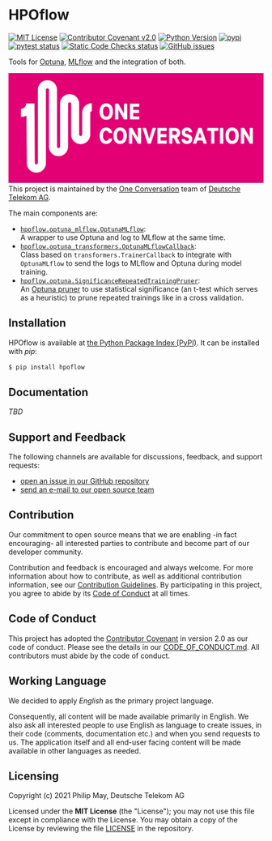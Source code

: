 # HPOflow

[![MIT License](https://img.shields.io/github/license/telekom/HPOflow)](https://github.com/telekom/HPOflow/blob/main/LICENSE)
[![Contributor Covenant v2.0](https://img.shields.io/badge/Contributor%20Covenant-v2.0%20adopted-ff69b4.svg)](https://github.com/telekom/HPOflow/blob/main/CODE_OF_CONDUCT.md)
[![Python Version](https://img.shields.io/pypi/pyversions/hpoflow)](https://www.python.org)
[![pypi](https://img.shields.io/pypi/v/hpoflow.svg)](https://pypi.python.org/pypi/hpoflow)
<br/>
[![pytest status](https://github.com/telekom/HPOflow/actions/workflows/pytest.yml/badge.svg)](https://github.com/telekom/HPOflow/actions/workflows/pytest.yml)
[![Static Code Checks status](https://github.com/telekom/HPOflow/actions/workflows/static_checks.yml/badge.svg)](https://github.com/telekom/HPOflow/actions/workflows/static_checks.yml)
[![GitHub issues](https://img.shields.io/github/issues-raw/telekom/HPOflow)](https://github.com/telekom/HPOflow/issues)

Tools for [Optuna](https://optuna.readthedocs.io/), [MLflow](https://www.mlflow.org/docs/latest/index.html) and the integration of both.

![One Conversation](https://raw.githubusercontent.com/telekom/HPOflow/main/docs/source/imgs/1c-logo.png)
<br/>
This project is maintained by the [One Conversation](https://www.welove.ai/)
team of [Deutsche Telekom AG](https://www.telekom.com/).

The main components are:

- [`hpoflow.optuna_mlflow.OptunaMLflow`](https://github.com/telekom/HPOflow/blob/main/hpoflow/optuna_mlflow.py):<br/>
  A wrapper to use Optuna and log to MLflow at the same time.
- [`hpoflow.optuna_transformers.OptunaMLflowCallback`](https://github.com/telekom/HPOflow/blob/main/hpoflow/optuna_transformers.py):<br/>
  Class based on `transformers.TrainerCallback` to integrate with `OptunaMLflow`
  to send the logs to MLflow and Optuna during model training.
- [`hpoflow.optuna.SignificanceRepeatedTrainingPruner`](https://github.com/telekom/HPOflow/blob/main/hpoflow/optuna.py):<br/>
  An [Optuna pruner](https://optuna.readthedocs.io/en/stable/reference/pruners.html)
  to use statistical significance (an t-test which serves as a heuristic) to prune
  repeated trainings like in a cross validation.

## Installation

HPOflow is available at [the Python Package Index (PyPI)](https://pypi.org/project/hpoflow/).
It can be installed with _pip_:

```bash
$ pip install hpoflow
```

## Documentation

_TBD_

## Support and Feedback

The following channels are available for discussions, feedback, and support requests:

- [open an issue in our GitHub repository](https://github.com/telekom/HPOflow/issues/new/choose)
- [send an e-mail to our open source team](mailto:opensource@telekom.de)

## Contribution

Our commitment to open source means that we are enabling -in fact encouraging- all interested
parties to contribute and become part of our developer community.

Contribution and feedback is encouraged and always welcome. For more information about how to
contribute, as well as additional contribution information, see our
[Contribution Guidelines](https://github.com/telekom/HPOflow/blob/main/CONTRIBUTING.md).
By participating in this project, you agree to  abide by its
[Code of Conduct](https://github.com/telekom/HPOflow/blob/main/CODE_OF_CONDUCT.md) at all times.

## Code of Conduct

This project has adopted the [Contributor Covenant](https://www.contributor-covenant.org/)
in version 2.0 as our code of conduct. Please see the details in our
[CODE_OF_CONDUCT.md](https://github.com/telekom/HPOflow/blob/main/CODE_OF_CONDUCT.md).
All contributors must abide by the code of conduct.

## Working Language

We decided to apply _English_ as the primary project language.

Consequently, all content will be made available primarily in English. We also ask all interested
people to use English as language to create issues, in their code (comments, documentation etc.) and
when you send requests to us. The application itself and all end-user facing content will be made
available in other languages as needed.

## Licensing

Copyright (c) 2021 Philip May, Deutsche Telekom AG

Licensed under the **MIT License** (the "License"); you may not use this file except in compliance with the License.
You may obtain a copy of the License by reviewing the file
[LICENSE](https://github.com/telekom/HPOflow/blob/main/LICENSE) in the repository.
